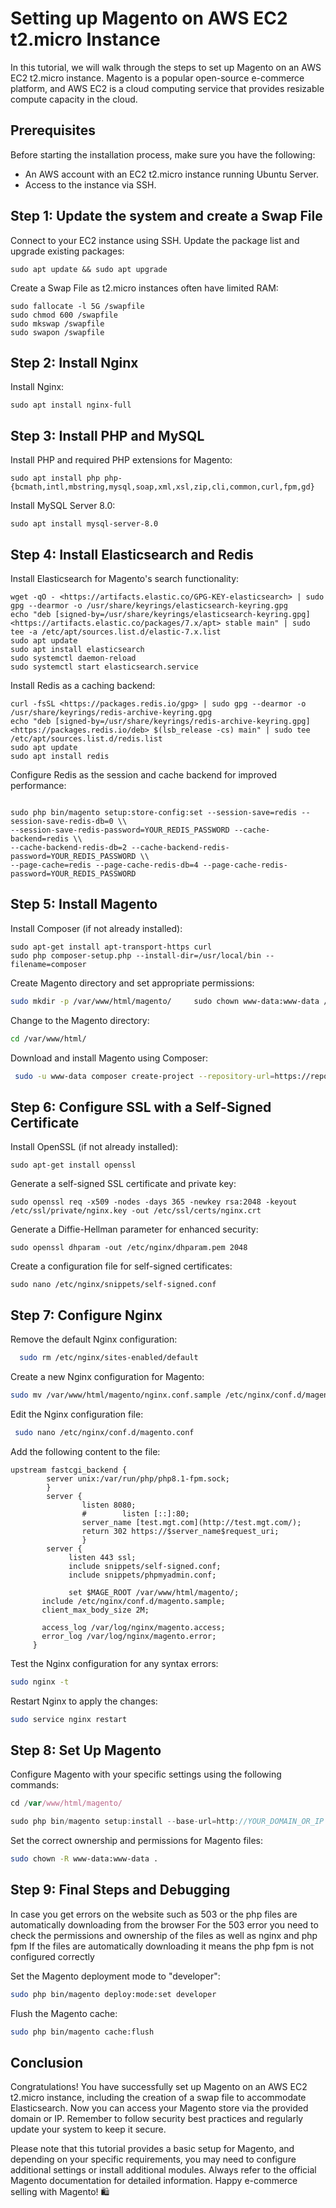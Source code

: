 # Setting up Magento on AWS EC2 t2.micro Instance

In this tutorial, we will walk through the steps to set up Magento on an AWS EC2 t2.micro instance. Magento is a popular open-source e-commerce platform, and AWS EC2 is a cloud computing service that provides resizable compute capacity in the cloud.

## Prerequisites

Before starting the installation process, make sure you have the following:

- An AWS account with an EC2 t2.micro instance running Ubuntu Server.
- Access to the instance via SSH.

## Step 1: Update the system and create a Swap File

Connect to your EC2 instance using SSH.
Update the package list and upgrade existing packages:

```
sudo apt update && sudo apt upgrade

```

Create a Swap File as t2.micro instances often have limited RAM:

```
sudo fallocate -l 5G /swapfile
sudo chmod 600 /swapfile
sudo mkswap /swapfile
sudo swapon /swapfile

```

## Step 2: Install Nginx

Install Nginx:

```
sudo apt install nginx-full
```

## Step 3: Install PHP and MySQL

Install PHP and required PHP extensions for Magento:

```
sudo apt install php php-{bcmath,intl,mbstring,mysql,soap,xml,xsl,zip,cli,common,curl,fpm,gd}

```

Install MySQL Server 8.0:

```
sudo apt install mysql-server-8.0

```

## Step 4: Install Elasticsearch and Redis

Install Elasticsearch for Magento's search functionality:

```
wget -qO - <https://artifacts.elastic.co/GPG-KEY-elasticsearch> | sudo gpg --dearmor -o /usr/share/keyrings/elasticsearch-keyring.gpg
echo "deb [signed-by=/usr/share/keyrings/elasticsearch-keyring.gpg] <https://artifacts.elastic.co/packages/7.x/apt> stable main" | sudo tee -a /etc/apt/sources.list.d/elastic-7.x.list
sudo apt update
sudo apt install elasticsearch
sudo systemctl daemon-reload
sudo systemctl start elasticsearch.service

```

Install Redis as a caching backend:

```
curl -fsSL <https://packages.redis.io/gpg> | sudo gpg --dearmor -o /usr/share/keyrings/redis-archive-keyring.gpg
echo "deb [signed-by=/usr/share/keyrings/redis-archive-keyring.gpg] <https://packages.redis.io/deb> $(lsb_release -cs) main" | sudo tee /etc/apt/sources.list.d/redis.list
sudo apt update
sudo apt install redis

```

Configure Redis as the session and cache backend for improved performance:

```

sudo php bin/magento setup:store-config:set --session-save=redis --session-save-redis-db=0 \\
--session-save-redis-password=YOUR_REDIS_PASSWORD --cache-backend=redis \\
--cache-backend-redis-db=2 --cache-backend-redis-password=YOUR_REDIS_PASSWORD \\
--page-cache=redis --page-cache-redis-db=4 --page-cache-redis-password=YOUR_REDIS_PASSWORD
```

## Step 5: Install Magento

Install Composer (if not already installed):

```
sudo apt-get install apt-transport-https curl
sudo php composer-setup.php --install-dir=/usr/local/bin --filename=composer

```

Create Magento directory and set appropriate permissions:

```bash
sudo mkdir -p /var/www/html/magento/     sudo chown www-data:www-data /var/www/html/ -R
```

Change to the Magento directory:

```bash
cd /var/www/html/   
```

Download and install Magento using Composer:

```bash
 sudo -u www-data composer create-project --repository-url=https://repo.magento.com/ magento/project-community-edition magento
```

## Step 6: Configure SSL with a Self-Signed Certificate

Install OpenSSL (if not already installed):

```
sudo apt-get install openssl

```

Generate a self-signed SSL certificate and private key:

```
sudo openssl req -x509 -nodes -days 365 -newkey rsa:2048 -keyout /etc/ssl/private/nginx.key -out /etc/ssl/certs/nginx.crt

```

Generate a Diffie-Hellman parameter for enhanced security:

```
sudo openssl dhparam -out /etc/nginx/dhparam.pem 2048

```

Create a configuration file for self-signed certificates:

```
sudo nano /etc/nginx/snippets/self-signed.conf

```

## Step 7: Configure Nginx

Remove the default Nginx configuration:

```bash
  sudo rm /etc/nginx/sites-enabled/default
```

Create a new Nginx configuration for Magento:

```bash
sudo mv /var/www/html/magento/nginx.conf.sample /etc/nginx/conf.d/magento.sample
```

Edit the Nginx configuration file:

```bash
 sudo nano /etc/nginx/conf.d/magento.conf
```

Add the following content to the file:

```
upstream fastcgi_backend {
		server unix:/var/run/php/php8.1-fpm.sock;
		}
		server {
				listen 8080;
				#        listen [::]:80;
				server_name [test.mgt.com](http://test.mgt.com/);
				return 302 https://$server_name$request_uri;
				}
		server {
			 listen 443 ssl;
			 include snippets/self-signed.conf;
			 include snippets/phpmyadmin.conf;

			 set $MAGE_ROOT /var/www/html/magento/;
       include /etc/nginx/conf.d/magento.sample;
       client_max_body_size 2M;

       access_log /var/log/nginx/magento.access;
       error_log /var/log/nginx/magento.error;
     }
```

Test the Nginx configuration for any syntax errors:

```bash
sudo nginx -t
```

Restart Nginx to apply the changes:

```bash
sudo service nginx restart
```

## Step 8: Set Up Magento

Configure Magento with your specific settings using the following commands:

```jsx
cd /var/www/html/magento/ 
```

```jsx
sudo php bin/magento setup:install --base-url=http://YOUR_DOMAIN_OR_IP \\     --db-host=localhost --db-name=YOUR_DB_NAME --db-user=YOUR_DB_USER --db-password=YOUR_DB_PASSWORD \\     --admin-firstname=admin --admin-lastname=admin --admin-email=admin@admin.com \\     --admin-user=admin --admin-password=admin123 --language=en_US --currency=USD \\     --timezone=America/Chicago --use-rewrites=1 --search-engine=elasticsearch7 \\     --elasticsearch-host=http://localhost --elasticsearch-port=9200 \\     --elasticsearch-index-prefix=magento2 --elasticsearch-timeout=15 --elasticsearch-enable-auth=0
```

Set the correct ownership and permissions for Magento files:

```bash
sudo chown -R www-data:www-data .
```

## Step 9: Final Steps and Debugging

In case you get errors on the website such as 503 or the php files are automatically downloading from the browser
For the 503 error you need to check the permissions and ownership of the files as well as nginx and php fpm
If the files are automatically downloading it means the php fpm is not configured correctly

Set the Magento deployment mode to "developer":

```bash
sudo php bin/magento deploy:mode:set developer
```

Flush the Magento cache:

```bash
sudo php bin/magento cache:flush
```

## Conclusion

Congratulations! You have successfully set up Magento on an AWS EC2 t2.micro instance, including the creation of a swap file to accommodate Elasticsearch. Now you can access your Magento store via the provided domain or IP. Remember to follow security best practices and regularly update your system to keep it secure.

Please note that this tutorial provides a basic setup for Magento, and depending on your specific requirements, you may need to configure additional settings or install additional modules. Always refer to the official Magento documentation for detailed information. Happy e-commerce selling with Magento! 🛍️

